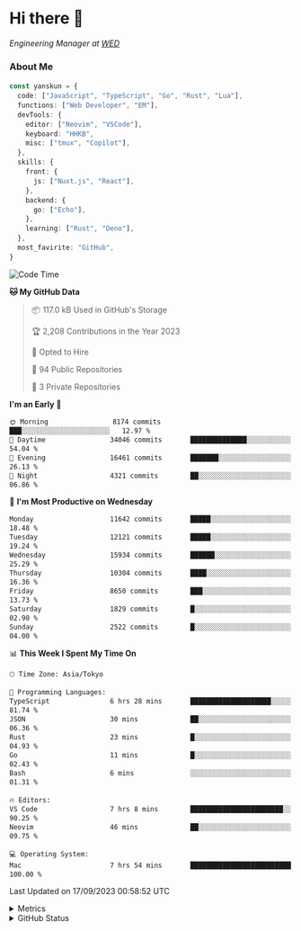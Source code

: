 # Hi there&nbsp;:wave:

<!-- ![Alt text](https://spotify-recently-played-readme.vercel.app/api?user=31kynbuubkiu3r4qh4hjuaglhfay) -->

_Engineering Manager at [WED](https://github.com/wedinc)_

### About Me

```ts
const yanskun = {
  code: ["JavaScript", "TypeScript", "Go", "Rust", "Lua"],
  functions: ["Web Developer", "EM"],
  devTools: {
    editor: ["Neovim", "VSCode"],
    keyboard: "HHKB",
    misc: ["tmux", "Copilot"],
  },
  skills: {
    front: {
      js: ["Nuxt.js", "React"],
    },
    backend: {
      go: ["Echo"],
    },
    learning: ["Rust", "Deno"],
  },
  most_favirite: "GitHub",
}
```

<!--START_SECTION:waka-->
![Code Time](http://img.shields.io/badge/Code%20Time-477%20hrs%2040%20mins-blue)

**🐱 My GitHub Data** 

> 📦 117.0 kB Used in GitHub's Storage 
 > 
> 🏆 2,208 Contributions in the Year 2023
 > 
> 💼 Opted to Hire
 > 
> 📜 94 Public Repositories 
 > 
> 🔑 3 Private Repositories 
 > 
**I'm an Early 🐤** 

```text
🌞 Morning                8174 commits        ███░░░░░░░░░░░░░░░░░░░░░░   12.97 % 
🌆 Daytime                34046 commits       ██████████████░░░░░░░░░░░   54.04 % 
🌃 Evening                16461 commits       ███████░░░░░░░░░░░░░░░░░░   26.13 % 
🌙 Night                  4321 commits        ██░░░░░░░░░░░░░░░░░░░░░░░   06.86 % 
```
📅 **I'm Most Productive on Wednesday** 

```text
Monday                   11642 commits       █████░░░░░░░░░░░░░░░░░░░░   18.48 % 
Tuesday                  12121 commits       █████░░░░░░░░░░░░░░░░░░░░   19.24 % 
Wednesday                15934 commits       ██████░░░░░░░░░░░░░░░░░░░   25.29 % 
Thursday                 10304 commits       ████░░░░░░░░░░░░░░░░░░░░░   16.36 % 
Friday                   8650 commits        ███░░░░░░░░░░░░░░░░░░░░░░   13.73 % 
Saturday                 1829 commits        █░░░░░░░░░░░░░░░░░░░░░░░░   02.90 % 
Sunday                   2522 commits        █░░░░░░░░░░░░░░░░░░░░░░░░   04.00 % 
```


📊 **This Week I Spent My Time On** 

```text
🕑︎ Time Zone: Asia/Tokyo

💬 Programming Languages: 
TypeScript               6 hrs 28 mins       ████████████████████░░░░░   81.74 % 
JSON                     30 mins             ██░░░░░░░░░░░░░░░░░░░░░░░   06.36 % 
Rust                     23 mins             █░░░░░░░░░░░░░░░░░░░░░░░░   04.93 % 
Go                       11 mins             █░░░░░░░░░░░░░░░░░░░░░░░░   02.43 % 
Bash                     6 mins              ░░░░░░░░░░░░░░░░░░░░░░░░░   01.31 % 

🔥 Editors: 
VS Code                  7 hrs 8 mins        ███████████████████████░░   90.25 % 
Neovim                   46 mins             ██░░░░░░░░░░░░░░░░░░░░░░░   09.75 % 

💻 Operating System: 
Mac                      7 hrs 54 mins       █████████████████████████   100.00 % 
```


 Last Updated on 17/09/2023 00:58:52 UTC
<!--END_SECTION:waka-->

<details>
  <summary>Metrics</summary>
  <img src="https://github.com/yanskun/yanskun/blob/main/github-metrics.svg" alt="Metrics">
</details>

<details>
  <summary>GitHub Status</summary>
  <picture>
    <source media="(prefers-color-scheme: dark)" srcset="https://raw.githubusercontent.com/yanskun/yanskun/master/profile-summary-card-output/nord_dark/0-profile-details.svg">
   <img src="https://raw.githubusercontent.com/yanskun/yanskun/master/profile-summary-card-output/default/0-profile-details.svg">
  </picture>
  <br>
  <picture>
    <source media="(prefers-color-scheme: dark)" srcset="https://raw.githubusercontent.com/yanskun/yanskun/master/profile-summary-card-output/nord_dark/1-repos-per-language.svg">
   <img src="https://raw.githubusercontent.com/yanskun/yanskun/master/profile-summary-card-output/default/1-repos-per-language.svg">
  </picture>
  <picture>
    <source media="(prefers-color-scheme: dark)" srcset="https://raw.githubusercontent.com/yanskun/yanskun/master/profile-summary-card-output/nord_dark/2-most-commit-language.svg">
   <img src="https://raw.githubusercontent.com/yanskun/yanskun/master/profile-summary-card-output/default/2-most-commit-language.svg">
  </picture>
  <br>
  <picture>
    <source media="(prefers-color-scheme: dark)" srcset="https://raw.githubusercontent.com/yanskun/yanskun/master/profile-summary-card-output/nord_dark/3-stats.svg">
   <img src="https://raw.githubusercontent.com/yanskun/yanskun/master/profile-summary-card-output/default/3-stats.svg">
  </picture>
  <picture>
    <source media="(prefers-color-scheme: dark)" srcset="https://raw.githubusercontent.com/yanskun/yanskun/master/profile-summary-card-output/nord_dark/4-productive-time.svg">
   <img src="https://raw.githubusercontent.com/yanskun/yanskun/master/profile-summary-card-output/default/4-productive-time.svg">
  </picture>
</details>

